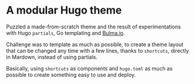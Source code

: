 # A modular Hugo theme

Puzzled a made-from-scratch theme and the result of experimentations with Hugo `partials`, Go templating and [Bulma.io](bulma.io).

Challenge was to template as much as possible, to create a theme layout that can be changed any time with a few lines, thanks to `shortcuts`, directly in Mardown, instead of using partials.

Basically, using `shortcuts` as components and `hugo.toml` as much as possible to create something easy to use and deploy.
